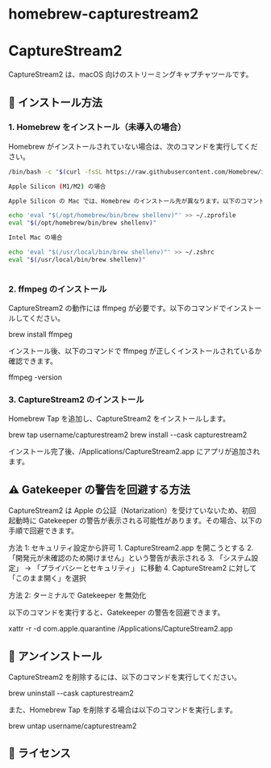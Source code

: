 # homebrew-capturestream2

# CaptureStream2

CaptureStream2 は、macOS 向けのストリーミングキャプチャツールです。

## 🚀 インストール方法

### 1. Homebrew をインストール（未導入の場合）

Homebrew がインストールされていない場合は、次のコマンドを実行してください。

```sh
/bin/bash -c "$(curl -fsSL https://raw.githubusercontent.com/Homebrew/install/HEAD/install.sh)"

Apple Silicon (M1/M2) の場合

Apple Silicon の Mac では、Homebrew のインストール先が異なります。以下のコマンドでパスを確認してください。

echo 'eval "$(/opt/homebrew/bin/brew shellenv)"' >> ~/.zprofile
eval "$(/opt/homebrew/bin/brew shellenv)"

Intel Mac の場合

echo 'eval "$(/usr/local/bin/brew shellenv)"' >> ~/.zshrc
eval "$(/usr/local/bin/brew shellenv)"



```

### 2. ffmpeg のインストール

CaptureStream2 の動作には ffmpeg が必要です。以下のコマンドでインストールしてください。

brew install ffmpeg

インストール後、以下のコマンドで ffmpeg が正しくインストールされているか確認できます。

ffmpeg -version

### 3. CaptureStream2 のインストール

Homebrew Tap を追加し、CaptureStream2 をインストールします。

brew tap username/capturestream2
brew install --cask capturestream2


インストール完了後、/Applications/CaptureStream2.app にアプリが追加されます。

## ⚠️ Gatekeeper の警告を回避する方法

CaptureStream2 は Apple の公証（Notarization）を受けていないため、初回起動時に Gatekeeper の警告が表示される可能性があります。その場合、以下の手順で回避できます。

方法 1: セキュリティ設定から許可
	1.	CaptureStream2.app を開こうとする
	2.	「開発元が未確認のため開けません」という警告が表示される
	3.	「システム設定」 → 「プライバシーとセキュリティ」 に移動
	4.	CaptureStream2 に対して「このまま開く」を選択

方法 2: ターミナルで Gatekeeper を無効化

以下のコマンドを実行すると、Gatekeeper の警告を回避できます。

xattr -r -d com.apple.quarantine /Applications/CaptureStream2.app

## 🚀 アンインストール

CaptureStream2 を削除するには、以下のコマンドを実行してください。

brew uninstall --cask capturestream2

また、Homebrew Tap を削除する場合は以下のコマンドを実行します。

brew untap username/capturestream2

## 📌 ライセンス
